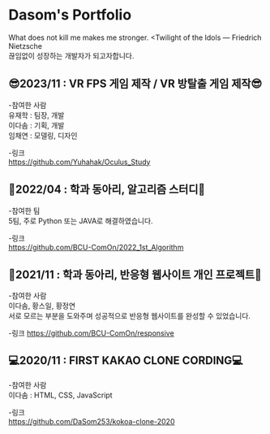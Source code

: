 # Dasom's Portfolio
What does not kill me makes me stronger. <Twilight of the Idols ― Friedrich Nietzsche <br/>
끊임없이 성장하는 개발자가 되고자합니다.

<h2>😎2023/11 : VR FPS 게임 제작 / VR 방탈출 게임 제작😎</h2>
-참여한 사람
<br/>
 유재학 : 팀장, 개발
 <br/>
 이다솜 : 기획, 개발
 <br/>
 임채연 : 모델링, 디자인

-링크
<br/>
https://github.com/Yuhahak/Oculus_Study

<h2>📝2022/04 : 학과 동아리, 알고리즘 스터디📝</h2>
-참여한 팀
<br/>
 5팀, 주로 Python 또는 JAVA로 해결하였습니다.

-링크
<br/>
https://github.com/BCU-ComOn/2022_1st_Algorithm

<h2>📝2021/11 : 학과 동아리, 반응형 웹사이트 개인 프로젝트📝</h2>
-참여한 사람
<br/>
 이다솜, 황스일, 황정연
 <br/>
 서로 모르는 부분을 도와주며 성공적으로 반응형 웹사이트를 완성할 수 있었습니다.

-링크
https://github.com/BCU-ComOn/responsive

<h2>💻2020/11 : FIRST KAKAO CLONE CORDING💻</h2>
-참여한 사람
<br/>
 이다솜 : HTML, CSS, JavaScript

-링크
<br/>
https://github.com/DaSom253/kokoa-clone-2020
